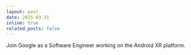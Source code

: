 ```yaml
---
layout: post
date: 2025-03-31
inline: true
related_posts: false
---
```


Join Google as a Software Engineer working on the Android XR platform.
